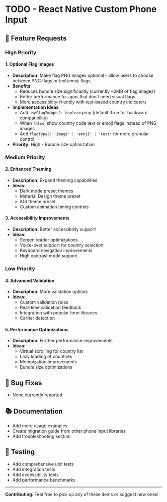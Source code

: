 # TODO - React Native Custom Phone Input

## 🚀 Feature Requests

### High Priority

#### 1. Optional Flag Images
- **Description**: Make flag PNG images optional - allow users to choose between PNG flags or text/emoji flags
- **Benefits**: 
  - Reduces bundle size significantly (currently ~2MB of flag images)
  - Better performance for apps that don't need visual flags
  - More accessibility-friendly with text-based country indicators
- **Implementation Ideas**:
  - Add `useFlagImages?: boolean` prop (default: true for backward compatibility)
  - When `false`, show country code text or emoji flags instead of PNG images
  - Add `flagType?: 'image' | 'emoji' | 'text'` for more granular control
- **Priority**: High - Bundle size optimization

### Medium Priority

#### 2. Enhanced Theming
- **Description**: Expand theming capabilities
- **Ideas**:
  - Dark mode preset themes
  - Material Design theme preset
  - iOS theme preset
  - Custom animation timing controls

#### 3. Accessibility Improvements
- **Description**: Better accessibility support
- **Ideas**:
  - Screen reader optimizations
  - Voice-over support for country selection
  - Keyboard navigation improvements
  - High contrast mode support

### Low Priority

#### 4. Advanced Validation
- **Description**: More validation options
- **Ideas**:
  - Custom validation rules
  - Real-time validation feedback
  - Integration with popular form libraries
  - Carrier detection

#### 5. Performance Optimizations
- **Description**: Further performance improvements
- **Ideas**:
  - Virtual scrolling for country list
  - Lazy loading of countries
  - Memoization improvements
  - Bundle size optimizations

## 🐛 Bug Fixes

- None currently reported

## 📚 Documentation

- Add more usage examples
- Create migration guide from other phone input libraries
- Add troubleshooting section

## 🧪 Testing

- Add comprehensive unit tests
- Add integration tests
- Add accessibility tests
- Add performance benchmarks

---

**Contributing**: Feel free to pick up any of these items or suggest new ones! 